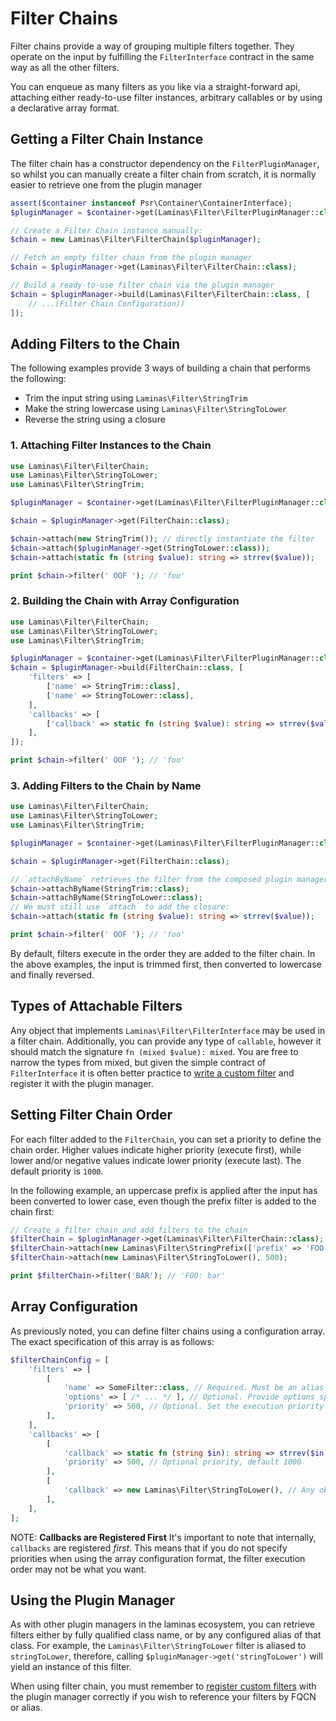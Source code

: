 # Filter Chains

Filter chains provide a way of grouping multiple filters together.
They operate on the input by fulfilling the `FilterInterface` contract in the same way as all the other filters.

You can enqueue as many filters as you like via a straight-forward api, attaching either ready-to-use filter instances, arbitrary callables or by using a declarative array format.

## Getting a Filter Chain Instance

The filter chain has a constructor dependency on the `FilterPluginManager`, so whilst you can manually create a filter chain from scratch, it is normally easier to retrieve one from the plugin manager

```php
assert($container instanceof Psr\Container\ContainerInterface);
$pluginManager = $container->get(Laminas\Filter\FilterPluginManager::class);

// Create a Filter Chain instance manually:
$chain = new Laminas\Filter\FilterChain($pluginManager);

// Fetch an empty filter chain from the plugin manager
$chain = $pluginManager->get(Laminas\Filter\FilterChain::class);

// Build a ready-to-use filter chain via the plugin manager
$chain = $pluginManager->build(Laminas\Filter\FilterChain::class, [
    // ...(Filter Chain Configuration))
]);
```

## Adding Filters to the Chain

The following examples provide 3 ways of building a chain that performs the following:

- Trim the input string using `Laminas\Filter\StringTrim`
- Make the string lowercase using `Laminas\Filter\StringToLower`
- Reverse the string using a closure

### 1. Attaching Filter Instances to the Chain

```php
use Laminas\Filter\FilterChain;
use Laminas\Filter\StringToLower;
use Laminas\Filter\StringTrim;

$pluginManager = $container->get(Laminas\Filter\FilterPluginManager::class);

$chain = $pluginManager->get(FilterChain::class);

$chain->attach(new StringTrim()); // directly instantiate the filter
$chain->attach($pluginManager->get(StringToLower::class));
$chain->attach(static fn (string $value): string => strrev($value));

print $chain->filter(' OOF '); // 'foo'
```

### 2. Building the Chain with Array Configuration

```php
use Laminas\Filter\FilterChain;
use Laminas\Filter\StringToLower;
use Laminas\Filter\StringTrim;

$pluginManager = $container->get(Laminas\Filter\FilterPluginManager::class);
$chain = $pluginManager->build(FilterChain::class, [
    'filters' => [
        ['name' => StringTrim::class],
        ['name' => StringToLower::class],
    ],
    'callbacks' => [
        ['callback' => static fn (string $value): string => strrev($value)],
    ],
]);

print $chain->filter(' OOF '); // 'foo'
```

### 3. Adding Filters to the Chain by Name

```php
use Laminas\Filter\FilterChain;
use Laminas\Filter\StringToLower;
use Laminas\Filter\StringTrim;

$pluginManager = $container->get(Laminas\Filter\FilterPluginManager::class);

$chain = $pluginManager->get(FilterChain::class);

// `attachByName` retrieves the filter from the composed plugin manager:
$chain->attachByName(StringTrim::class);
$chain->attachByName(StringToLower::class);
// We must still use `attach` to add the closure:
$chain->attach(static fn (string $value): string => strrev($value));

print $chain->filter(' OOF '); // 'foo'
```

By default, filters execute in the order they are added to the filter chain.
In the above examples, the input is trimmed first, then converted to lowercase and finally reversed.

## Types of Attachable Filters

Any object that implements `Laminas\Filter\FilterInterface` may be used in a filter chain.
Additionally, you can provide any type of `callable`, however it should match the signature `fn (mixed $value): mixed`. You are free to narrow the types from mixed, but given the simple contract of `FilterInterface` it is often better practice to [write a custom filter](writing-filters.md) and register it with the plugin manager.

## Setting Filter Chain Order

For each filter added to the `FilterChain`, you can set a priority to define the chain order.
Higher values indicate higher priority (execute first), while lower and/or negative values indicate lower priority (execute last).
The default priority is `1000`.

In the following example, an uppercase prefix is applied after the input has been converted to lower case, even though the prefix filter is added to the chain first:

```php
// Create a filter chain and add filters to the chain
$filterChain = $pluginManager->get(Laminas\Filter\FilterChain::class);
$filterChain->attach(new Laminas\Filter\StringPrefix(['prefix' => 'FOO: ']));
$filterChain->attach(new Laminas\Filter\StringToLower(), 500);

print $filterChain->filter('BAR'); // 'FOO: bar'
```

## Array Configuration

As previously noted, you can define filter chains using a configuration array.
The exact specification of this array is as follows:

```php
$filterChainConfig = [
    'filters' => [
        [
            'name' => SomeFilter::class, // Required. Must be an alias or a FQCN registered in the plugin manager
            'options' => [ /* ... */ ], // Optional. Provide options specific to the required filter
            'priority' => 500, // Optional. Set the execution priority of the filter (Default 1000)
        ],
    ],
    'callbacks' => [
        [
            'callback' => static fn (string $in): string => strrev($in), // Required. Any type of PHP callable
            'priority' => 500, // Optional priority, default 1000
        ],
        [
            'callback' => new Laminas\Filter\StringToLower(), // Any object implementing FilterInterface
        ],
    ],
];
```

NOTE: **Callbacks are Registered First**
It's important to note that internally, `callbacks` are registered _first_.
This means that if you do not specify priorities when using the array configuration format, the filter execution order may not be what you want.

## Using the Plugin Manager

As with other plugin managers in the laminas ecosystem, you can retrieve filters either by fully qualified class name, or by any configured alias of that class.
For example, the `Laminas\Filter\StringToLower` filter is aliased to `stringToLower`, therefore, calling `$pluginManager->get('stringToLower')` will yield an instance of this filter.

When using filter chain, you must remember to [register custom filters](writing-filters.md#registering-custom-filters-with-the-plugin-manager) with the plugin manager correctly if you wish to reference your filters by FQCN or alias.
